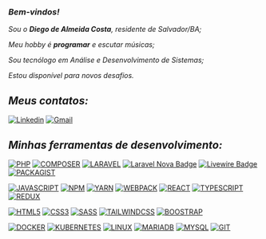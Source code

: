 ### _Bem-vindos!_


_Sou o **Diego de Almeida Costa**, residente de Salvador/BA;_

_Meu hobby é **programar** e escutar músicas;_

_Sou tecnólogo em Análise e Desenvolvimento de Sistemas;_

_Estou disponível para novos desafios._

## _Meus contatos:_

[![Linkedin](https://img.shields.io/badge/LinkedIn-0077B5?style=for-the-badge&logo=linkedin&logoColor=white)](https://www.linkedin.com/in/diegodealmeidacosta/)
[![Gmail](https://img.shields.io/badge/Gmail-D14836?style=for-the-badge&logo=gmail&logoColor=white)](mailto:diegocostaxp@gmail.com?subject=[GitHub]%20Acabei%20de%20ver%20o%20seu%20GitHub)

## _Minhas ferramentas de desenvolvimento:_

[![PHP](https://img.shields.io/badge/PHP-777BB4?style=for-the-badge&logo=php&logoColor=white)](https://github.com/diegocostaxp?tab=repositories&language=php)
[![COMPOSER](https://img.shields.io/badge/Composer-885630?style=for-the-badge&logo=Composer&logoColor=white)](https://github.com/diegocostaxp)
[![LARAVEL](https://img.shields.io/badge/Laravel-FF2D20?style=for-the-badge&logo=laravel&logoColor=white)](https://github.com/diegocostaxp?tab=repositories&language=laravel)
[![Laravel Nova Badge](https://img.shields.io/badge/Laravel%20Nova-252D37?logo=laravelnova&logoColor=fff&style=for-the-badge)](https://github.com/diegocostaxp)
[![Livewire Badge](https://img.shields.io/badge/Livewire-4E56A6?logo=livewire&logoColor=fff&style=for-the-badge)](https://github.com/diegocostaxp)
[![PACKAGIST](https://img.shields.io/badge/Packagist-F28D1A?style=for-the-badge&logo=Packagist&logoColor=white)](https://github.com/diegocostaxp)

<!---
_Sou programador de aplicativos, sistemas e sites. Trabalho com diversas tecnologias;_
[![PostgreSQL Badge](https://img.shields.io/badge/PostgreSQL-316192?style=for-the-badge&logo=postgresql&logoColor=white)](https://github.com/diegocostaxp)
[![MICROSOFT](https://img.shields.io/badge/Microsoft-666666?style=for-the-badge&logo=microsoft&logoColor=white)](https://github.com/diegocostaxp)
[![.NET](https://img.shields.io/badge/.NET-512BD4?style=for-the-badge&logo=dotnet&logoColor=white)](https://github.com/diegocostaxp)
[![C#](https://img.shields.io/badge/C%23-239120?style=for-the-badge&logo=c-sharp&logoColor=white)](https://github.com/diegocostaxp) 
[![SQL_SERVER](https://img.shields.io/badge/Microsoft_SQL_Server-CC2927?style=for-the-badge&logo=microsoft-sql-server&logoColor=white)](https://github.com/diegocostaxp)
[![APACHE](https://img.shields.io/badge/Apache-D22128?style=for-the-badge&logo=Apache&logoColor=white)](https://github.com/diegocostaxp)
[![XAMPP](https://img.shields.io/badge/Xampp-F37623?style=for-the-badge&logo=xampp&logoColor=white)](https://github.com/diegocostaxp)
[![NGINX](https://img.shields.io/badge/Nginx-009639?style=for-the-badge&logo=nginx&logoColor=white)](https://github.com/diegocostaxp)
[![INSOMNIA](https://img.shields.io/badge/Insomnia-5849be?style=for-the-badge&logo=Insomnia&logoColor=white)](https://github.com/diegocostaxp)
[![POSTMAN](https://img.shields.io/badge/Postman-FF6C37?style=for-the-badge&logo=Postman&logoColor=white)](https://github.com/diegocostaxp)
-->

[![JAVASCRIPT](https://img.shields.io/badge/JavaScript-F7DF1E?style=for-the-badge&logo=javascript&logoColor=black)](https://github.com/diegocostaxp?tab=repositories&language=javascript)
[![NPM](https://img.shields.io/badge/npm-CB3837?style=for-the-badge&logo=npm&logoColor=white)](https://github.com/diegocostaxp)
[![YARN](https://img.shields.io/badge/Yarn-2C8EBB?style=for-the-badge&logo=yarn&logoColor=white)](https://github.com/diegocostaxp)
[![WEBPACK](https://img.shields.io/badge/Webpack-8DD6F9?style=for-the-badge&logo=Webpack&logoColor=white)](https://github.com/diegocostaxp)
[![REACT](https://img.shields.io/badge/React-20232A?style=for-the-badge&logo=react&logoColor=61DAFB)](https://github.com/diegocostaxp)
[![TYPESCRIPT](https://img.shields.io/badge/TypeScript-007ACC?style=for-the-badge&logo=typescript&logoColor=white)](https://github.com/diegocostaxp)
[![REDUX](https://img.shields.io/badge/Redux-593D88?style=for-the-badge&logo=redux&logoColor=white)](https://github.com/diegocostaxp)

[![HTML5](https://img.shields.io/badge/HTML5-E34F26?style=for-the-badge&logo=html5&logoColor=white)](https://github.com/diegocostaxp?tab=repositories&language=html)
[![CSS3](https://img.shields.io/badge/CSS3-1572B6?style=for-the-badge&logo=css3&logoColor=white)](https://github.com/diegocostaxp?tab=repositories&language=css)
[![SASS](https://img.shields.io/badge/Sass-CC6699?style=for-the-badge&logo=sass&logoColor=white)](https://github.com/diegocostaxp?tab=repositories&language=sass)
[![TAILWINDCSS](https://img.shields.io/badge/Tailwind_CSS-38B2AC?style=for-the-badge&logo=tailwind-css&logoColor=white)](https://github.com/diegocostaxp?tab=repositories&language=tailwindcss)
[![BOOSTRAP](https://img.shields.io/badge/Bootstrap-563D7C?style=for-the-badge&logo=bootstrap&logoColor=white)](https://github.com/diegocostaxp?tab=repositories&language=bootstrap)

[![DOCKER](https://img.shields.io/badge/Docker-2CA5E0?style=for-the-badge&logo=docker&logoColor=white)](https://github.com/diegocostaxp)
[![KUBERNETES](https://img.shields.io/badge/Kubernetes-326DE6?style=for-the-badge&logo=kubernetes&logoColor=white)](https://github.com/diegocostaxp)
[![LINUX](https://img.shields.io/badge/Linux-E34F26?style=for-the-badge&logo=linux&logoColor=black)](https://github.com/diegocostaxp)
[![MARIADB](https://img.shields.io/badge/MariaDB-003545?style=for-the-badge&logo=mariadb&logoColor=white)](https://github.com/diegocostaxp)
[![MYSQL](https://img.shields.io/badge/MySQL-005C84?style=for-the-badge&logo=mysql&logoColor=white)](https://github.com/diegocostaxp)
[![GIT](https://img.shields.io/badge/GIT-E44C30?style=for-the-badge&logo=git&logoColor=white)](https://github.com/diegocostaxp)



